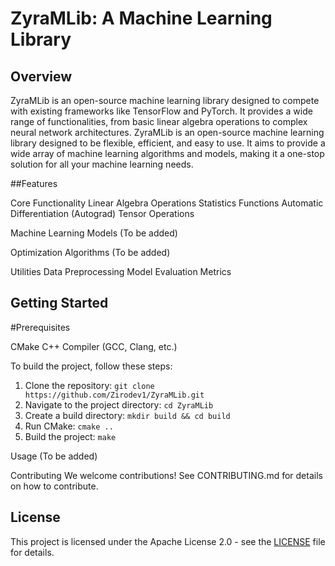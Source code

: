 # ZyraMLib: A Machine Learning Library

## Overview

ZyraMLib is an open-source machine learning library designed to compete with existing frameworks like TensorFlow and PyTorch. It provides a wide range of functionalities, from basic linear algebra operations to complex neural network architectures. ZyraMLib is an open-source machine learning library designed to be flexible, efficient, and easy to use. It aims to provide a wide array of machine learning algorithms and models, making it a one-stop solution for all your machine learning needs.

##Features

Core Functionality
    Linear Algebra Operations
    Statistics Functions
    Automatic Differentiation (Autograd)
    Tensor Operations

Machine Learning Models
    (To be added)

Optimization Algorithms
    (To be added)

Utilities
    Data Preprocessing
    Model Evaluation Metrics

## Getting Started

#Prerequisites

CMake
C++ Compiler (GCC, Clang, etc.)

To build the project, follow these steps:

1. Clone the repository: `git clone https://github.com/Zirodev1/ZyraMLib.git`
2. Navigate to the project directory: `cd ZyraMLib`
3. Create a build directory: `mkdir build && cd build`
4. Run CMake: `cmake ..`
5. Build the project: `make`

Usage
(To be added)

Contributing
We welcome contributions! See CONTRIBUTING.md for details on how to contribute.

## License

This project is licensed under the Apache License 2.0 - see the [LICENSE](LICENSE) file for details.
